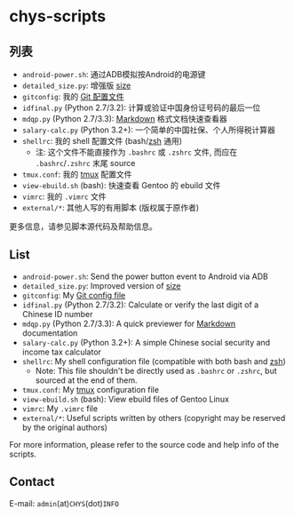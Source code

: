 # chys-scripts #

## 列表 ##

* `android-power.sh`: 通过ADB模拟按Android的电源键
* `detailed_size.py`: 增强版 [size](http://linux.die.net/man/1/size)
* `gitconfig`: 我的 [Git 配置文件](https://www.kernel.org/pub/software/scm/git/docs/git-config.html)
* `idfinal.py` (Python 2.7/3.2): 计算或验证中国身份证号码的最后一位
* `mdqp.py` (Python 2.7/3.3): [Markdown](http://en.wikipedia.org/wiki/Markdown) 格式文档快速查看器
* `salary-calc.py` (Python 3.2+): 一个简单的中国社保、个人所得税计算器
* `shellrc`: 我的 shell 配置文件 (bash/[zsh](http://www.zsh.org) 通用)
    + 注: 这个文件不能直接作为 `.bashrc` 或 `.zshrc` 文件, 而应在 `.bashrc`/`.zshrc` 末尾 source
* `tmux.conf`: 我的 [tmux](http://tmux.sourceforge.net/) 配置文件
* `view-ebuild.sh` (bash): 快速查看 Gentoo 的 ebuild 文件
* `vimrc`: 我的 `.vimrc` 文件
* `external/*`: 其他人写的有用脚本 (版权属于原作者)

更多信息，请参见脚本源代码及帮助信息。

## List ##

* `android-power.sh`: Send the power button event to Android via ADB
* `detailed_size.py`: Improved version of [size](http://linux.die.net/man/1/size)
* `gitconfig`: My [Git config file](https://www.kernel.org/pub/software/scm/git/docs/git-config.html)
* `idfinal.py` (Python 2.7/3.2): Calculate or verify the last digit of a Chinese ID number
* `mdqp.py` (Python 2.7/3.3): A quick previewer for [Markdown](http://en.wikipedia.org/wiki/Markdown) documentation
* `salary-calc.py` (Python 3.2+): A simple Chinese social security and income tax calculator
* `shellrc`: My shell configuration file (compatible with both bash and [zsh](http://www.zsh.org))
    - Note: This file shouldn't be directly used as `.bashrc` or `.zshrc`, but sourced at the end of them.
* `tmux.conf`: My [tmux](http://tmux.sourceforge.net/) configuration file
* `view-ebuild.sh` (bash): View ebuild files of Gentoo Linux
* `vimrc`: My `.vimrc` file
* `external/*`: Useful scripts written by others (copyright may be reserved by the original authors)

For more information, please refer to the source code and help info of the scripts.

## Contact ##

E-mail: `admin`(at)`CHYS`(dot)`INFO`
